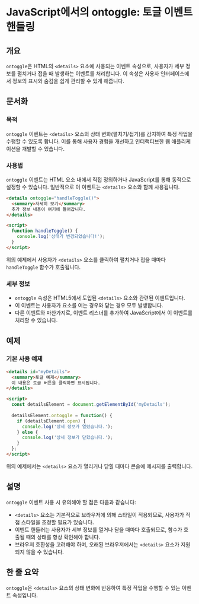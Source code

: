 <!--
Meta Description: # JavaScript에서의 ontoggle: 토글 이벤트 핸들링 ## 개요 `ontoggle`은 HTML의 `<details>` 요소에 사용되는 이벤트 속성으로, 사용자가 세부 정보를 펼치거나 접을 때 발생하는 이벤트를 처리합니다. 이 속성은 사용자 인터페이스에서 정...
Meta Keywords: details, ontoggle, 이벤트, 사용자가, 있습니다
-->

# JavaScript에서의 ontoggle: 토글 이벤트 핸들링

## 개요
`ontoggle`은 HTML의 `<details>` 요소에 사용되는 이벤트 속성으로, 사용자가 세부 정보를 펼치거나 접을 때 발생하는 이벤트를 처리합니다. 이 속성은 사용자 인터페이스에서 정보의 표시와 숨김을 쉽게 관리할 수 있게 해줍니다.

## 문서화
### 목적
`ontoggle` 이벤트는 `<details>` 요소의 상태 변화(펼치기/접기)를 감지하여 특정 작업을 수행할 수 있도록 합니다. 이를 통해 사용자 경험을 개선하고 인터랙티브한 웹 애플리케이션을 개발할 수 있습니다.

### 사용법
`ontoggle` 이벤트는 HTML 요소 내에서 직접 정의하거나 JavaScript를 통해 동적으로 설정할 수 있습니다. 일반적으로 이 이벤트는 `<details>` 요소와 함께 사용됩니다.

```html
<details ontoggle="handleToggle()">
  <summary>자세히 보기</summary>
  추가 정보 내용이 여기에 들어갑니다.
</details>

<script>
  function handleToggle() {
    console.log('상태가 변경되었습니다!');
  }
</script>
```

위의 예제에서 사용자가 `<details>` 요소를 클릭하여 펼치거나 접을 때마다 `handleToggle` 함수가 호출됩니다.

### 세부 정보
- `ontoggle` 속성은 HTML5에서 도입된 `<details>` 요소와 관련된 이벤트입니다.
- 이 이벤트는 사용자가 요소를 여는 경우와 닫는 경우 모두 발생합니다.
- 다른 이벤트와 마찬가지로, 이벤트 리스너를 추가하여 JavaScript에서 이 이벤트를 처리할 수 있습니다.

## 예제
### 기본 사용 예제
```html
<details id="myDetails">
  <summary>토글 예제</summary>
  이 내용은 토글 버튼을 클릭하면 표시됩니다.
</details>

<script>
  const detailsElement = document.getElementById('myDetails');
  
  detailsElement.ontoggle = function() {
    if (detailsElement.open) {
      console.log('상세 정보가 열렸습니다.');
    } else {
      console.log('상세 정보가 닫혔습니다.');
    }
  };
</script>
```

위의 예제에서는 `<details>` 요소가 열리거나 닫힐 때마다 콘솔에 메시지를 출력합니다.

## 설명
`ontoggle` 이벤트 사용 시 유의해야 할 점은 다음과 같습니다:
- `<details>` 요소는 기본적으로 브라우저에 의해 스타일이 적용되므로, 사용자가 직접 스타일을 조정할 필요가 있습니다.
- 이벤트 핸들러는 사용자가 세부 정보를 열거나 닫을 때마다 호출되므로, 함수가 호출될 때의 상태를 항상 확인해야 합니다.
- 브라우저 호환성을 고려해야 하며, 오래된 브라우저에서는 `<details>` 요소가 지원되지 않을 수 있습니다.

## 한 줄 요약
`ontoggle`은 `<details>` 요소의 상태 변화에 반응하여 특정 작업을 수행할 수 있는 이벤트 속성입니다.